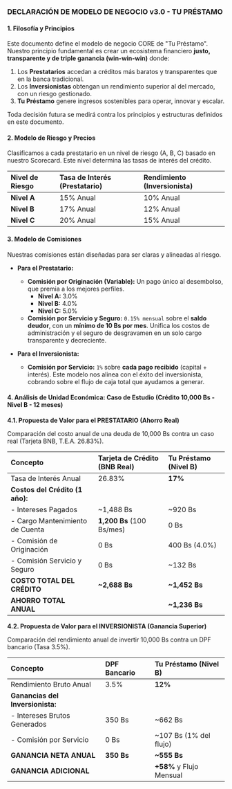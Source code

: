### **DECLARACIÓN DE MODELO DE NEGOCIO v3.0 - TU PRÉSTAMO**

#### **1. Filosofía y Principios**

Este documento define el modelo de negocio CORE de "Tu Préstamo". Nuestro principio fundamental es crear un ecosistema financiero **justo, transparente y de triple ganancia (win-win-win)** donde:
1.  Los **Prestatarios** accedan a créditos más baratos y transparentes que en la banca tradicional.
2.  Los **Inversionistas** obtengan un rendimiento superior al del mercado, con un riesgo gestionado.
3.  **Tu Préstamo** genere ingresos sostenibles para operar, innovar y escalar.

Toda decisión futura se medirá contra los principios y estructuras definidos en este documento.

#### **2. Modelo de Riesgo y Precios**

Clasificamos a cada prestatario en un nivel de riesgo (A, B, C) basado en nuestro Scorecard. Este nivel determina las tasas de interés del crédito.

| Nivel de Riesgo | Tasa de Interés (Prestatario) | Rendimiento (Inversionista) |
| :-------------- | :---------------------------- | :-------------------------- |
| **Nivel A**     | 15% Anual                     | 10% Anual                   |
| **Nivel B**     | 17% Anual                     | 12% Anual                   |
| **Nivel C**     | 20% Anual                     | 15% Anual                   |

#### **3. Modelo de Comisiones**

Nuestras comisiones están diseñadas para ser claras y alineadas al riesgo.

*   **Para el Prestatario:**
    *   **Comisión por Originación (Variable):** Un pago único al desembolso, que premia a los mejores perfiles.
        *   **Nivel A:** 3.0%
        *   **Nivel B:** 4.0%
        *   **Nivel C:** 5.0%
    *   **Comisión por Servicio y Seguro:** `0.15% mensual` sobre el **saldo deudor**, con un **mínimo de 10 Bs por mes**. Unifica los costos de administración y el seguro de desgravamen en un solo cargo transparente y decreciente.

*   **Para el Inversionista:**
    *   **Comisión por Servicio:** `1%` sobre **cada pago recibido** (capital + interés). Este modelo nos alinea con el éxito del inversionista, cobrando sobre el flujo de caja total que ayudamos a generar.

#### **4. Análisis de Unidad Económica: Caso de Estudio (Crédito 10,000 Bs - Nivel B - 12 meses)**

**4.1. Propuesta de Valor para el PRESTATARIO (Ahorro Real)**

Comparación del costo anual de una deuda de 10,000 Bs contra un caso real (Tarjeta BNB, T.E.A. 26.83%).

| Concepto                        | Tarjeta de Crédito (BNB Real) | Tu Préstamo (Nivel B) |
| :------------------------------ | :---------------------------- | :-------------------- |
| Tasa de Interés Anual           | 26.83%                        | **17%**               |
| **Costos del Crédito (1 año):**  |                               |                       |
| - Intereses Pagados             | ~1,488 Bs                     | ~920 Bs               |
| - Cargo Mantenimiento de Cuenta | **1,200 Bs** (100 Bs/mes)     | 0 Bs                  |
| - Comisión de Originación       | 0 Bs                          | 400 Bs (4.0%)         |
| - Comisión Servicio y Seguro    | 0 Bs                          | ~132 Bs               |
| **COSTO TOTAL DEL CRÉDITO**     | **~2,688 Bs**                 | **~1,452 Bs**         |
| **AHORRO TOTAL ANUAL**          |                               | **~1,236 Bs**         |

**4.2. Propuesta de Valor para el INVERSIONISTA (Ganancia Superior)**

Comparación del rendimiento anual de invertir 10,000 Bs contra un DPF bancario (Tasa 3.5%).

| Concepto                        | DPF Bancario              | Tu Préstamo (Nivel B) |
| :------------------------------ | :------------------------ | :-------------------- |
| Rendimiento Bruto Anual         | 3.5%                      | **12%**               |
| **Ganancias del Inversionista:** |                           |                       |
| - Intereses Brutos Generados    | 350 Bs                    | ~662 Bs               |
| - Comisión por Servicio         | 0 Bs                      | ~107 Bs (1% del flujo)|
| **GANANCIA NETA ANUAL**         | **350 Bs**                | **~555 Bs**           |
| **GANANCIA ADICIONAL**          |                           | **+58%** y Flujo Mensual|